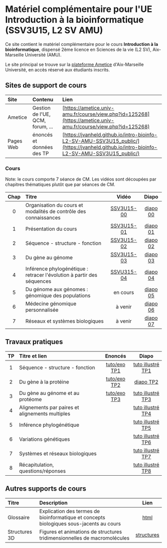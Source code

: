 # Matériel complémentaire pour l'UE Introduction à la bioinformatique (SSV3U15, L2 SV AMU)

Ce site contient le matériel complémentaire pour le cours **Introduction à la bioinformatique**, dispensé 2ème licence en Sciences de la vie (L2 SV), Aix-Marseille Université (AMU). 

Le site principal se trouve sur la [plateforme Ametice](https://ametice.univ-amu.fr/) d'Aix-Marseille Université, en accès réservé aux étudiants inscrits. 

## Sites de support de cours

| Site | Contenu | Lien |
|:---------------|:-------------------------|:----------------------------------------|
| Ametice |Gestion de l'UE, QCM, forum, ... | [https://ametice.univ-amu.fr/course/view.php?id=125268](https://ametice.univ-amu.fr/course/view.php?id=125268) |
| Pages Web | énoncés et données des TP | [https://jvanheld.github.io/intro-bioinfo-L2-SV-AMU-SSV3U15_public/](https://jvanheld.github.io/intro-bioinfo-L2-SV-AMU-SSV3U15_public/) |


### Cours

Note: le cours comporte 7 séance de CM. Les vidéos sont découpées par chapitres thématiques plutôt que par séances de CM. 

| Chap | Titre | Vidéo | Diapo |
|:---:|:-----------------------------------------|:------------:|:------:|
| 0 | Organisation du cours et modalités de contrôle des connaissances | [SSV3U15-00](https://amupod.univ-amu.fr/video/32344-ssv3u15-00-organisation-du-cours-introduciton-a-la-bioinformatique-jacques-van-helden/) | [diapo 00](CM/00_organisation-du-cours-et-MCC_2024.pdf) |
| 1 | Présentation du cours | [SSV3U15-01](https://amupod.univ-amu.fr/video/32228-ssv3u15-01-presentation-du-cours-jacques-van-helden/) | [diapo 01](CM/01_presentation-du-cours_SSV3U15_2024.pdf) |
| 2 | Séquence - structure - fonction | [SSV3U15-02](https://amupod.univ-amu.fr/video/32306-ssv3u15-02-sequence-structure-fonction-jacques-van-helden/) | [diapo 02](CM/02_sequence-structure-fonction_SSV3U15_2024.pdf) |
| 3 | Du gène au génome | [SSV3U15-03](https://amupod.univ-amu.fr/video/32976-ssv3u15-03_du-gene-au-genome_2024-09-20cmp4/) | [diapo 03](CM/03_Du-gene-au-genome_SSV3U15_2024.pdf) |
| 4 | Inférence phylogénétique : retracer l'évolution à partir des séquences |  [SSVU315-04](https://amupod.univ-amu.fr/video/32522-ssv3u15-04-inference-phylogenetique-jacques-van-helden/)| [diapo 04](CM/04_inference-phylogenetique_SSV3U15_2024.pdf) |
| 5 | Du génome aux génomes : génomique des populations | en cours | [diapo 05](CM/05_genomique-des-populations_2024.pdf) |
| 6 | Médecine génomique personnalisée | à venir | [diapo 06](CM/06_medecine-genomique_SSV3U15_2024.pdf)  |
| 7 | Réseaux et systèmes biologiques | à venir | [diapo 07](CM/07_reseaux-systemes-biologiques_2024.pdf)  |

## Travaux pratiques

| TP | Titre et lien | Enoncés | Diapo |
|:---:|:------------------------------|:----------:|:--------:|
| 1 | Séquence - structure - fonction | [tuto/exo TP1](TP/TP1/) | [tuto illustré TP1](TP/TP1/TP1_SSV3U15_diapo.pdf) |
| 2 | Du gène à la protéine | [tuto/exo TP2](TP/TP2/) | [diapo TP2](TP/TP2/TP2_SSV3U15_diapo.pdf) |
| 3 | Du gène au génome et au protéome | [tuto/exo TP3](TP/TP3/) | [tuto illustré TP3](TP/TP3/TP3_SSV3U15_diapo.pdf) |
| 4 | Alignements par paires et alignements multiples | | [tuto illustré TP4](TP/TP4/TP4_SSV3U15_diapo.pdf) |
| 5 | Inférence phylogénétique | | [tuto illustré TP5](TP/TP5/TP5_SSV3U15_diapo.pdf) |
| 6 | Variations génétiques | | [tuto illustré TP6](TP/TP6/TP6_SSV3U15_diapo.pdf) |
| 7 | Systèmes et réseaux biologiques | | [tuto illustré TP7](TP/TP7/TP7_SSV3U15_diapo.pdf) |
| 8 | Récapitulation, questions/réponses | | [tuto illustré TP8](TP/TP8/TP8_SSV3U15_diapo.pdf) |

## Autres supports de cours

| Titre | Description | Lien |
|:------------|:-----------------------------------|:-----------:|
| Glossaire | Explication des termes de bioinformatique et concepts biologiques sous-jacents au cours | [html](glossaire_bioinfo/glossaire_bioinfo.html) |
| Structures 3D | Figures et animations de structures tridimensionnelles de macromolécules | [structures](structures/) | 

